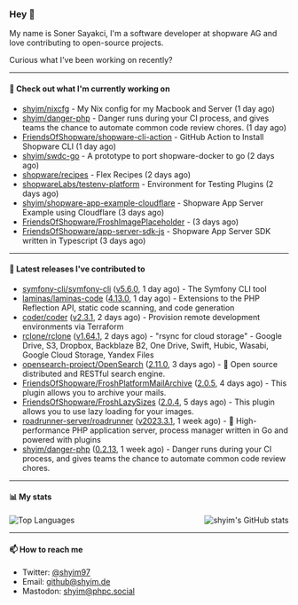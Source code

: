 ### Hey 👋

My name is Soner Sayakci, I'm a software developer at shopware AG and love contributing to open-source projects.

Curious what I've been working on recently?

---

#### 👷 Check out what I'm currently working on

- [shyim/nixcfg](https://github.com/shyim/nixcfg) - My Nix config for my Macbook and Server (1 day ago)
- [shyim/danger-php](https://github.com/shyim/danger-php) - Danger runs during your CI process, and gives teams the chance to automate common code review chores. (1 day ago)
- [FriendsOfShopware/shopware-cli-action](https://github.com/FriendsOfShopware/shopware-cli-action) - GitHub Action to Install Shopware CLI (1 day ago)
- [shyim/swdc-go](https://github.com/shyim/swdc-go) - A prototype to port shopware-docker to go (2 days ago)
- [shopware/recipes](https://github.com/shopware/recipes) - Flex Recipes (2 days ago)
- [shopwareLabs/testenv-platform](https://github.com/shopwareLabs/testenv-platform) - Environment for Testing Plugins (2 days ago)
- [shyim/shopware-app-example-cloudflare](https://github.com/shyim/shopware-app-example-cloudflare) - Shopware App Server Example using Cloudflare (3 days ago)
- [FriendsOfShopware/FroshImagePlaceholder](https://github.com/FriendsOfShopware/FroshImagePlaceholder) -  (3 days ago)
- [FriendsOfShopware/app-server-sdk-js](https://github.com/FriendsOfShopware/app-server-sdk-js) - Shopware App Server SDK written in Typescript (3 days ago)

---

#### 🔭 Latest releases I've contributed to

- [symfony-cli/symfony-cli](https://github.com/symfony-cli/symfony-cli) ([v5.6.0](https://github.com/symfony-cli/symfony-cli/releases/tag/v5.6.0), 1 day ago) - The Symfony CLI tool
- [laminas/laminas-code](https://github.com/laminas/laminas-code) ([4.13.0](https://github.com/laminas/laminas-code/releases/tag/4.13.0), 1 day ago) - Extensions to the PHP Reflection API, static code scanning, and code generation
- [coder/coder](https://github.com/coder/coder) ([v2.3.1](https://github.com/coder/coder/releases/tag/v2.3.1), 2 days ago) - Provision remote development environments via Terraform
- [rclone/rclone](https://github.com/rclone/rclone) ([v1.64.1](https://github.com/rclone/rclone/releases/tag/v1.64.1), 2 days ago) - &#34;rsync for cloud storage&#34; - Google Drive, S3, Dropbox, Backblaze B2, One Drive, Swift, Hubic, Wasabi, Google Cloud Storage, Yandex Files
- [opensearch-project/OpenSearch](https://github.com/opensearch-project/OpenSearch) ([2.11.0](https://github.com/opensearch-project/OpenSearch/releases/tag/2.11.0), 3 days ago) - 🔎 Open source distributed and RESTful search engine.
- [FriendsOfShopware/FroshPlatformMailArchive](https://github.com/FriendsOfShopware/FroshPlatformMailArchive) ([2.0.5](https://github.com/FriendsOfShopware/FroshPlatformMailArchive/releases/tag/2.0.5), 4 days ago) - This plugin allows you to archive your mails.
- [FriendsOfShopware/FroshLazySizes](https://github.com/FriendsOfShopware/FroshLazySizes) ([2.0.4](https://github.com/FriendsOfShopware/FroshLazySizes/releases/tag/2.0.4), 5 days ago) - This plugin allows you to use lazy loading for your images.
- [roadrunner-server/roadrunner](https://github.com/roadrunner-server/roadrunner) ([v2023.3.1](https://github.com/roadrunner-server/roadrunner/releases/tag/v2023.3.1), 1 week ago) - 🤯 High-performance PHP application server, process manager written in Go and powered with plugins
- [shyim/danger-php](https://github.com/shyim/danger-php) ([0.2.13](https://github.com/shyim/danger-php/releases/tag/0.2.13), 1 week ago) - Danger runs during your CI process, and gives teams the chance to automate common code review chores.

---

#### 📊 My stats

<img align="right" alt="shyim's GitHub stats" src="https://github-readme-stats.vercel.app/api?username=shyim&count_private=1&show_icons=true&" />

![Top Languages](https://github-readme-stats.vercel.app/api/top-langs/?username=shyim)

---

#### 📫 How to reach me

- Twitter: [@shyim97](https://twitter.com/shyim97)
- Email: [github@shyim.de](mailto://github@shyim.de)
- Mastodon: <a rel="me" href="https://phpc.social/@shyim">shyim@phpc.social</a>
